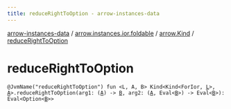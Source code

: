 ```yaml
---
title: reduceRightToOption - arrow-instances-data
---
```


[arrow-instances-data](../../index.html) / [arrow.instances.ior.foldable](../index.html) / [arrow.Kind](index.html) / [reduceRightToOption](./reduce-right-to-option.html)

# reduceRightToOption

`@JvmName("reduceRightToOption") fun <L, A, B> Kind<Kind<ForIor, `[`L`](reduce-right-to-option.html#L)`>, `[`A`](reduce-right-to-option.html#A)`>.reduceRightToOption(arg1: (`[`A`](reduce-right-to-option.html#A)`) -> `[`B`](reduce-right-to-option.html#B)`, arg2: (`[`A`](reduce-right-to-option.html#A)`, Eval<`[`B`](reduce-right-to-option.html#B)`>) -> Eval<`[`B`](reduce-right-to-option.html#B)`>): Eval<Option<`[`B`](reduce-right-to-option.html#B)`>>`